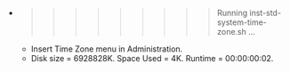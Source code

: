 * >>>>>>>>> Running inst-std-system-time-zone.sh ...
  * Insert Time Zone menu in Administration.
  * Disk size = 6928828K. Space Used = 4K. Runtime = 00:00:00:02.
